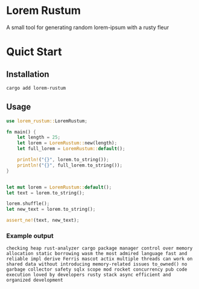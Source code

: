 # Lorem Rustum

A small tool for generating random lorem-ipsum with a rusty fleur

# Quict Start

## Installation

```bash
cargo add lorem-rustum
```

## Usage

```rust
use lorem_rustum::LoremRustum;

fn main() {
    let length = 25;
    let lorem = LoremRustum::new(length);
    let full_lorem = LoremRustum::default();

    println!("{}", lorem.to_string());
    println!("{}", full_lorem.to_string());
}
```

```rust

let mut lorem = LoremRustum::default();
let text = lorem.to_string();

lorem.shuffle();
let new_text = lorem.to_string();

assert_ne!(text, new_text);
```

### Example output

```
checking heap rust-analyzer cargo package manager control over memory allocation static borrowing wasm the most admired language fast and reliable impl derive Ferris mascot actix multiple threads can work on shared data without introducing memory-related issues to_owned() no garbage collector safety sqlx scope mod rocket concurrency pub code execution loved by developers rusty stack async efficient and organized development

```
